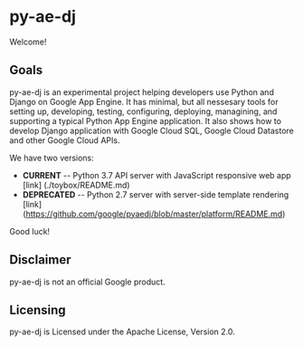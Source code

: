 # py-ae-dj

Welcome!

## Goals

py-ae-dj is an experimental project helping developers use Python and Django
on Google App Engine. It has minimal, but all nessesary tools for setting up,
developing, testing, configuring, deploying, managining, and supporting a
typical Python App Engine application. It also shows how to develop Django
application with Google Cloud SQL, Google Cloud Datastore and other Google
Cloud APIs.

We have two versions:
* **CURRENT** -- Python 3.7 API server with JavaScript responsive web app [link] (./toybox/README.md)
* **DEPRECATED** -- Python 2.7 server with server-side template rendering [link] (https://github.com/google/pyaedj/blob/master/platform/README.md)

Good luck!


## Disclaimer

py-ae-dj is not an official Google product.

## Licensing

py-ae-dj is Licensed under the Apache License, Version 2.0.

